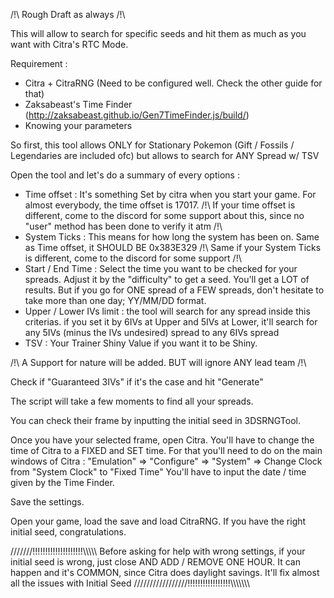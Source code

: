 /!\ Rough Draft as always /!\

This will allow to search for specific seeds and hit them as much as you want with Citra's RTC Mode.

Requirement :
- Citra + CitraRNG (Need to be configured well. Check the other guide for that)
- Zaksabeast's Time Finder (http://zaksabeast.github.io/Gen7TimeFinder.js/build/)
- Knowing your parameters

So first, this tool allows ONLY for Stationary Pokemon (Gift / Fossils / Legendaries are included ofc) but allows to search for ANY Spread w/ TSV

Open the tool and let's do a summary of every options : 
- Time offset : It's something Set by citra when you start your game. For almost everybody, the time offset is 17017. 
/!\ If your time offset is different, come to the discord for some support about this, since no "user" method has been done to verify it atm /!\
- System Ticks : This means for how long the system has been on. Same as Time offset, it SHOULD BE 0x383E329 
/!\ Same if your System Ticks is different, come to the discord for some support /!\
- Start / End Time : Select the time you want to be checked for your spreads. Adjust it by the "difficulty" to get a seed. You'll get a LOT of results. But if you go for ONE spread of a FEW spreads, don't hesitate to take more than one day; YY/MM/DD format.
- Upper / Lower IVs limit : the tool will search for any spread inside this criterias. if you set it by 6IVs at Upper and 5IVs at Lower, it'll search for any 5IVs (minus the IVs undesired) spread to any 6IVs spread
- TSV : Your Trainer Shiny Value if you want it to be Shiny.

/!\ A Support for nature will be added. BUT will ignore ANY lead team /!\

Check if "Guaranteed 3IVs" if it's the case and hit "Generate"

The script will  take a few moments to find all your spreads.

You can check their frame by inputting the initial seed in 3DSRNGTool.

Once you have your selected frame, open Citra. You'll have to change the time of Citra to a FIXED and SET time.
For that you'll need to do on the main windows of Citra :
"Emulation" => "Configure" => "System" => Change Clock from "System Clock" to "Fixed Time"
You'll have to input the date / time given by the Time Finder.

Save the settings.

Open your game, load the save and load CitraRNG. If you have the right initial seed, congratulations.

///////!!!!!!!!!!!!!!!!!!!!\\\\\\\\\\ Before asking for help with wrong settings, if your initial seed is wrong, just close AND ADD / REMOVE ONE HOUR. It can happen and it's COMMON, since Citra does daylight savings. It'll fix almost all the issues with Initial Seed /////////////////!!!!!!!!!!!!!!!!!\\\\\\\\\\\\\
